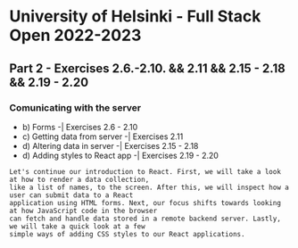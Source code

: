 # University of Helsinki - Full Stack Open 2022-2023

## Part 2 - Exercises 2.6.-2.10. && 2.11 && 2.15 - 2.18 && 2.19 - 2.20
### Comunicating with the server
- b) Forms -| Exercises 2.6 - 2.10
- c) Getting data from server -| Exercises 2.11
- d) Altering data in server -| Exercises 2.15 - 2.18
- d) Adding styles to React app -| Exercises 2.19 - 2.20

~~~ 
Let's continue our introduction to React. First, we will take a look at how to render a data collection,
like a list of names, to the screen. After this, we will inspect how a user can submit data to a React
application using HTML forms. Next, our focus shifts towards looking at how JavaScript code in the browser
can fetch and handle data stored in a remote backend server. Lastly, we will take a quick look at a few
simple ways of adding CSS styles to our React applications.
~~~